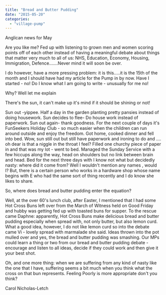 ```yaml
---
title: "Bread and Butter Pudding"
date: "2015-05-20"
categories: 
  - "village-pump"
---
```


Anglican news for May

Are you like me? Fed up with listening to grown men and women scoring points off of each other instead of having a meaningful debate about things that matter very much to all of us: NHS, Education, Economy, Housing, Immigration, Defence.......Never mind it will soon be over.

I do however, have a more pressing problem: it is this.....it is the 15th of the month and I should have had my article for the Pump in by now. Have I started - no! Do I know what I am going to write - unusually for me no!

Why? Well let me explain

There's the sun, it can't make up it's mind if it should be shining or not!

Sun out -yippee. Half a day in the garden planting pretty pansies instead of doing housework. Sun decides to flee- Do house work instead of paperwork. Sun out again- thank goodness. For the next couple of days it's FunSeekers Holiday Club - so much easier when the children can run around outside and enjoy the freedom. Got home, cooked dinner and fell into bed. Wow, sun still out but still have paperwork and ironing to do and .... oh dear is that a niggle in the throat I feel? Filled one churchy piece of paper in and that was my lot - went to bed. Managed the Sunday Service with a few hiccups along the way, head on shoulders but no link between brain and head. Bed for the next three days with I know not what but decidedly nasty: where did it come from? Well I wouldn't mention any names , would I? But, there is a certain person who works in a hardware shop whose name begins with E who had the same sort of thing recently and I do know she likes to share.

So, where does bread and butter pudding enter the equation?

Well, at the over 60's lunch club, after Easter, I mentioned that I had some Hot Cross Buns left over from the March of Witness held on Good Friday and hubby was getting fed up with toasted buns for supper. To the rescue came Daphne: apparently, Hot Cross Buns make delicious bread and butter pudding especially when spread with, not only butter, but also lemon curd. What a good idea, however, I do not like lemon curd so into the debate came Vi - lovely spread with marmalade she said. Ideas thrown into the pot mulled over and yes, the bread and butter pudding was smashing. Our MPs could learn a thing or two from our bread and butter pudding debate - encourage and listen to all ideas, decide if they could work and then give it your best shot.

Oh, and one more thing: when we are suffering from any kind of nasty like the one that I have, suffering seems a bit much when you think what the cross on that bun represents. Feeling Poorly is more appropriate don't you think?

Carol Nicholas-Letch
